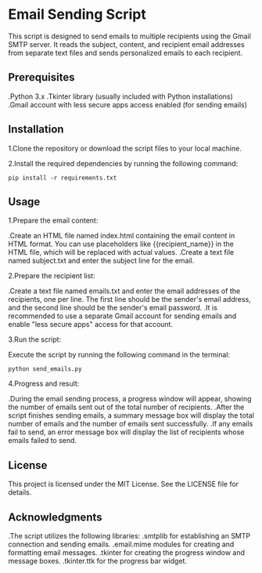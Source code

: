 # Email Sending Script
This script is designed to send emails to multiple recipients using the Gmail SMTP server. It reads the subject, content, and recipient email addresses from separate text files and sends personalized emails to each recipient.

## Prerequisites
.Python 3.x
.Tkinter library (usually included with Python installations)
.Gmail account with less secure apps access enabled (for sending emails)

## Installation

1.Clone the repository or download the script files to your local machine.

2.Install the required dependencies by running the following command:

    pip install -r requirements.txt

## Usage

1.Prepare the email content:

.Create an HTML file named index.html containing the email content in HTML format. You can use placeholders like {{recipient_name}} in the HTML file, which will be replaced with actual values.
.Create a text file named subject.txt and enter the subject line for the email.

2.Prepare the recipient list:

.Create a text file named emails.txt and enter the email addresses of the recipients, one per line. The first line should be the sender's email address, and the second line should be the sender's email password.
.It is recommended to use a separate Gmail account for sending emails and enable "less secure apps" access for that account.

3.Run the script:

Execute the script by running the following command in the terminal:

    python send_emails.py

4.Progress and result:

.During the email sending process, a progress window will appear, showing the number of emails sent out of the total number of recipients.
.After the script finishes sending emails, a summary message box will display the total number of emails and the number of emails sent successfully.
.If any emails fail to send, an error message box will display the list of recipients whose emails failed to send.

## License
This project is licensed under the MIT License. See the LICENSE file for details.

## Acknowledgments
.The script utilizes the following libraries:
.smtplib for establishing an SMTP connection and sending emails.
.email.mime modules for creating and formatting email messages.
.tkinter for creating the progress window and message boxes.
.tkinter.ttk for the progress bar widget.
